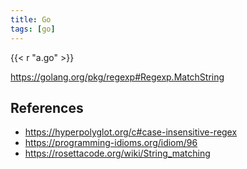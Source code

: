 ```yaml
---
title: Go
tags: [go]
---
```


{{< r "a.go" >}}

<https://golang.org/pkg/regexp#Regexp.MatchString>

## References

- <https://hyperpolyglot.org/c#case-insensitive-regex>
- <https://programming-idioms.org/idiom/96>
- <https://rosettacode.org/wiki/String_matching>
